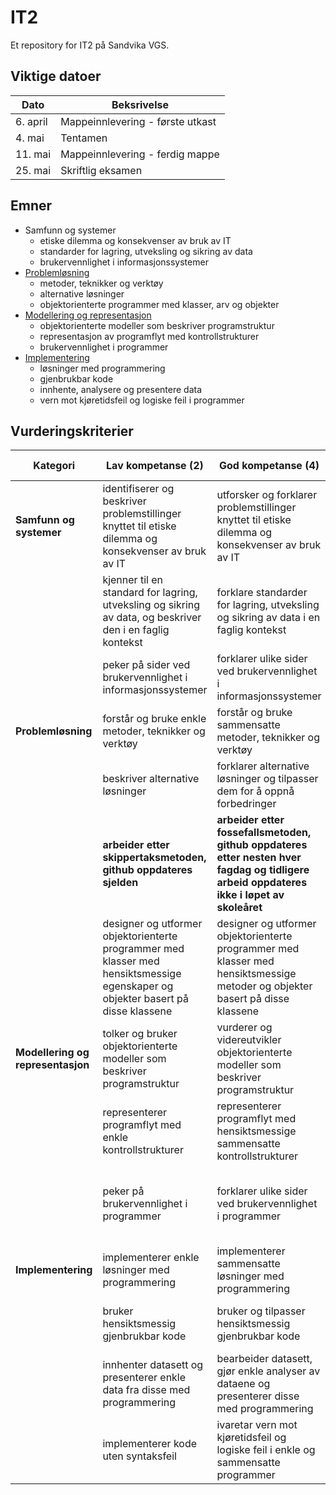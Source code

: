# IT2

Et repository for IT2 på Sandvika VGS.

## Viktige datoer

| Dato     | Beksrivelse                      |
| -------- | -------------------------------- |
| 6. april | Mappeinnlevering - første utkast |
| 4. mai   | Tentamen                         |
| 11. mai  | Mappeinnlevering - ferdig mappe  |
| 25. mai  | Skriftlig eksamen                |


## Emner

- Samfunn og systemer
  - etiske dilemma og konsekvenser av bruk av IT
  - standarder for lagring, utveksling og sikring av data
  - brukervennlighet i informasjonssystemer
- [Problemløsning](problemlosning/readme.md)
  - metoder, teknikker og verktøy
  - alternative løsninger
  - objektorienterte programmer med klasser, arv og objekter
- [Modellering og representasjon](modellering-og-representasjon/readme.md)
  - objektorienterte modeller som beskriver programstruktur
  - representasjon av programflyt med kontrollstrukturer
  - brukervennlighet i programmer
- [Implementering](implementering/readme.md)
  - løsninger med programmering
  - gjenbrukbar kode
  - innhente, analysere og presentere data
  - vern mot kjøretidsfeil og logiske feil i programmer


## Vurderingskriterier

| Kategori                          | Lav kompetanse (2)                                                                                                               | God kompetanse (4)                                                                                                            | Utmerket kompetanse (6)                                                                                               |
| --------------------------------- | -------------------------------------------------------------------------------------------------------------------------------- | ----------------------------------------------------------------------------------------------------------------------------- | --------------------------------------------------------------------------------------------------------------------- |
| **Samfunn og systemer**           | identifiserer og beskriver problemstillinger knyttet til etiske dilemma og konsekvenser av bruk av IT                            | utforsker og forklarer problemstillinger knyttet til etiske dilemma og konsekvenser av bruk av IT                             | utforsker og vurderer problemstillinger knyttet til etiske dilemma og konsekvenser av bruk av IT ved kritisk drøfting |
|                                   | kjenner til en standard for lagring, utveksling og sikring av data, og beskriver den i en faglig kontekst                        | forklare standarder for lagring, utveksling og sikring av data i en faglig kontekst                                           | gjør rede for standarder for lagring, utveksling og sikring av data med faglige begrunnelser og forklaringer          |
|                                   | peker på sider ved brukervennlighet i informasjonssystemer                                                                       | forklarer ulike sider ved brukervennlighet i informasjonssystemer                                                             | vurderer brukervennlighet i informasjonssystemer                                                                      |
| **Problemløsning**                | forstår og bruke enkle metoder, teknikker og verktøy                                                                             | forstår og bruke sammensatte metoder, teknikker og verktøy                                                                    | hensiktsmessig anvende avanserte metoder, teknikker og verktøy                                                        |
|                                   | beskriver alternative løsninger                                                                                                  | forklarer alternative løsninger og tilpasser dem for å oppnå forbedringer                                                     | grundig vurderer alternative løsninger og gjøre hensiktsmessige valg                                                  |
|                                   | **arbeider etter skippertaksmetoden, github oppdateres sjelden**                                                                     | **arbeider etter fossefallsmetoden, github oppdateres etter nesten hver fagdag og tidligere arbeid oppdateres ikke i løpet av skoleåret**              | **arbeider smidig, github oppdateres etter hver fagdag og tidligere arbeid oppdateres i løpet av skoleåret**                                   |
|                                   | designer og utformer objektorienterte programmer med klasser med hensiktsmessige egenskaper og objekter basert på disse klassene | designer og utformer objektorienterte programmer med klasser med hensiktsmessige metoder og objekter basert på disse klassene | designer og utformer objektorienterte programmer med klasser med hensiktsmessig arv og objekter basert på de klassene |
| **Modellering og representasjon** | tolker og bruker objektorienterte modeller som beskriver programstruktur                                                         | vurderer og videreutvikler objektorienterte modeller som beskriver programstruktur                                            | forbedre og lager komplette objektorienterte modeller som beskriver programstruktur                                   |
|                                   | representerer programflyt med enkle kontrollstrukturer                                                                           | representerer programflyt med hensiktsmessige sammensatte kontrollstrukturer                                                  | representerer programflyt med hensiktsmessige og effektive avanserte kontrollstrukturer                               |
|                                   | peker på brukervennlighet i programmer                                                                                           | forklarer ulike sider ved brukervennlighet i programmer                                                                       | vurderer brukervennlighet i programmer og foreslår hensiktsmessige forbedringer                                       |
| **Implementering**                | implementerer enkle løsninger med programmering                                                                                  | implementerer sammensatte løsninger med programmering                                                                         | implementerer avanserte løsninger med programmering                                                                   |
|                                   | bruker hensiktsmessig gjenbrukbar kode                                                                                           | bruker og tilpasser hensiktsmessig gjenbrukbar kode                                                                           | bruker, tilpasser og utvikler hensiktsmessig gjenbrukbar kode                                                         |
|                                   | innhenter datasett og presenterer enkle data fra disse med programmering                                                         | bearbeider datasett, gjør enkle analyser av dataene og presenterer disse med programmering                                    | gjør sammensatte analyser av datasett og presenterer disse med programmering                                          |
|                                   | implementerer kode uten syntaksfeil                                                                                              | ivaretar vern mot kjøretidsfeil og logiske feil i enkle og sammensatte programmer                                             | ivaretar vern mot kjøretidsfeil og logiske feil i avanserte programmer                                                |


